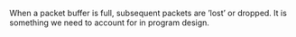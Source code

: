 When a packet buffer is full, subsequent packets are ’lost’ or dropped. It is something we need to account for in program design. 